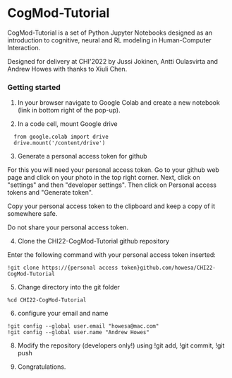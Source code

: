 # CogMod-Tutorial
CogMod-Tutorial is a set of Python Jupyter Notebooks designed as an introduction to cognitive, neural and RL modeling in Human-Computer Interaction. 

Designed for delivery at CHI'2022 by Jussi Jokinen, Antti Oulasvirta and Andrew Howes with thanks to Xiuli Chen.

### Getting started

1. In your browser navigate to Google Colab and create a new notebook (link in bottom right of the pop-up).

2. In a code cell, mount Google drive

```
  from google.colab import drive
  drive.mount('/content/drive')
```

3. Generate a personal access token for github

For this you will need your personal access token. Go to your github web page and click on your photo in the top right corner. Next, click on "settings" and then "developer settings". Then click on  Personal access tokens and "Generate token".

Copy your personal access token to the clipboard and keep a copy of it somewhere safe.

Do not share your personal access token.

4. Clone the CHI22-CogMod-Tutorial github repository

Enter the following command with your personal access token inserted:

```
!git clone https://{personal access token}github.com/howesa/CHI22-CogMod-Tutorial
```

5. Change directory into the git folder

```
%cd CHI22-CogMod-Tutorial
```

6. configure your email and name

```
!git config --global user.email "howesa@mac.com"
!git config --global user.name "Andrew Howes"
```

8. Modify the repository (developers only!) using !git add, !git commit, !git push

9. Congratulations.
